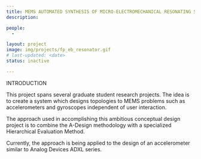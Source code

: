 ```yaml
---
title: MEMS AUTOMATED SYNTHESIS OF MICRO-ELECTROMECHANICAL RESONATING SYSTEMS
description: 

people:
  - 

layout: project
image: img/projects/fp_eb_resonator.gif
# last-updated: <date>
status: inactive

---
```

INTRODUCTION

This project spans several graduate student research projects. The idea is to create a system which designs topologies to MEMS problems such as accelerometers and gyroscopes independent of user interaction.

The approach used in accomplishing this ambitious conceptual design project is to combine the A-Design methodology with a specialized Hierarchical Evaluation Method.

Currently, the approach is being applied to the design of an accelerometer similar to Analog Devices ADXL series. 
